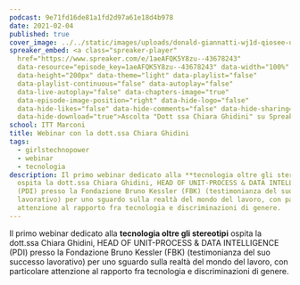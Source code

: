 ```yaml
---
podcast: 9e71fd16de81a1fd2d97a61e18d4b978
date: 2021-02-04
published: true
cover_image: ../../static/images/uploads/donald-giannatti-wj1d-qiosee-unsplash.jpg
spreaker_embed: <a class="spreaker-player"
  href="https://www.spreaker.com/e/1aeAFQK5Y8zu--43678243"
  data-resource="episode_key=1aeAFQK5Y8zu--43678243" data-width="100%"
  data-height="200px" data-theme="light" data-playlist="false"
  data-playlist-continuous="false" data-autoplay="false"
  data-live-autoplay="false" data-chapters-image="true"
  data-episode-image-position="right" data-hide-logo="false"
  data-hide-likes="false" data-hide-comments="false" data-hide-sharing="false"
  data-hide-download="true">Ascolta "Dott ssa Chiara Ghidini" su Spreaker.</a>
school: ITT Marconi
title: Webinar con la dott.ssa Chiara Ghidini
tags:
  - girlstechnopower
  - webinar
  - tecnologia
description: Il primo webinar dedicato alla **tecnologia oltre gli stereotipi**
  ospita la dott.ssa Chiara Ghidini, HEAD OF UNIT-PROCESS & DATA INTELLIGENCE
  (PDI) presso la Fondazione Bruno Kessler (FBK) (testimonianza del suo successo
  lavorativo) per uno sguardo sulla realtà del mondo del lavoro, con particolare
  attenzione al rapporto fra tecnologia e discriminazioni di genere.
---
```

Il primo webinar dedicato alla **tecnologia oltre gli stereotipi** ospita la dott.ssa Chiara Ghidini, HEAD OF UNIT-PROCESS & DATA INTELLIGENCE (PDI) presso la Fondazione Bruno Kessler (FBK) (testimonianza del suo successo lavorativo) per uno sguardo sulla realtà del mondo del lavoro, con particolare attenzione al rapporto fra tecnologia e discriminazioni di genere.